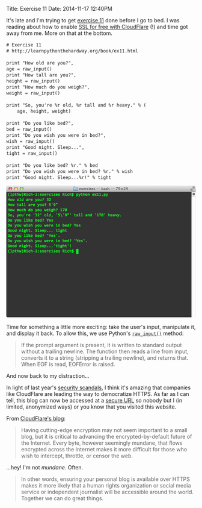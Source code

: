 Title: Exercise 11
Date: 2014-11-17 12:40PM

It's late and I'm trying to get [exercise 11](http://learnpythonthehardway.org/book/ex11.html) done before I go to bed. I was reading about how to enable [SSL for free with CloudFlare](http://blog.cloudflare.com/introducing-universal-ssl/) (!) and time got away from me. More on that at the bottom.

```
# Exercise 11
# http://learnpythonthehardway.org/book/ex11.html

print "How old are you?",
age = raw_input()
print "How tall are you?",
height = raw_input()
print "How much do you weigh?",
weight = raw_input()

print "So, you're %r old, %r tall and %r heavy." % (
    age, height, weight)

print "Do you like bed?",
bed = raw_input()
print "Do you wish you were in bed?",
wish = raw_input()
print "Good night. Sleep...",
tight = raw_input()

print "Do you like bed? %r." % bed
print "Do you wish you were in bed? %r." % wish
print "Good night. Sleep...%r!" % tight
```

![Exercise 11](/images/ex11.png "Exercise 11")

Time for something a little more exciting: take the user's input, manipulate it, and display it back. To allow this, we use Python's [`raw_input()`](https://docs.python.org/2/library/functions.html#raw_input) method:

> If the prompt argument is present, it is written to standard output without a trailing newline. The function then reads a line from input, converts it to a string (stripping a trailing newline), and returns that. When EOF is read, EOFError is raised.

And now back to my distraction...

In light of last year's [security scandals](http://www.theguardian.com/world/2013/jun/06/us-tech-giants-nsa-data), I think it's amazing that companies like CloudFlare are leading the way to democratize HTTPS. As far as I can tell, this blog can now be accessed at a [secure URL](https://richlearnspythonthehardway.org/) so nobody but I (in limited, anonymized ways) or you know that you visited this website.

From [CloudFlare's blog](http://blog.cloudflare.com/introducing-universal-ssl/):

> Having cutting-edge encryption may not seem important to a small blog, but it is critical to advancing the encrypted-by-default future of the Internet. Every byte, however seemingly mundane, that flows encrypted across the Internet makes it more difficult for those who wish to intercept, throttle, or censor the web. 

...hey! I'm not *mundane*. Often.

> In other words, ensuring your personal blog is available over HTTPS makes it more likely that a human rights organization or social media service or independent journalist will be accessible around the world. Together we can do great things.
